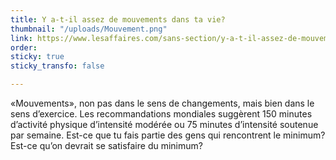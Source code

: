 ```yaml
---
title: Y a-t-il assez de mouvements dans ta vie?
thumbnail: "/uploads/Mouvement.png"
link: https://www.lesaffaires.com/sans-section/y-a-t-il-assez-de-mouvements-dans-ta-vie-2/
order: 
sticky: true
sticky_transfo: false

---
```

«Mouvements», non pas dans le sens de changements, mais bien dans le sens d’exercice. Les recommandations mondiales suggèrent 150 minutes d’activité physique d’intensité modérée ou 75 minutes d’intensité soutenue par semaine. Est-ce que tu fais partie des gens qui rencontrent le minimum? Est-ce qu’on devrait se satisfaire du minimum?